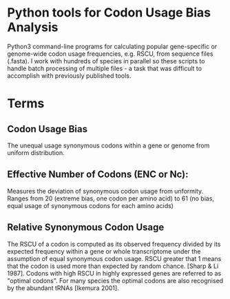 # Python tools for Codon Usage Bias Analysis
Python3 command-line programs for calculating popular gene-specific or genome-wide codon usage frequencies, e.g. RSCU, from sequence files (.fasta).  I work with hundreds of species in parallel so these scripts to handle batch processing of multiple files - a task that was difficult to accomplish with previously published tools. 

# Terms
## Codon Usage Bias
The unequal usage synonymous codons within a gene or genome from uniform distribution. 
## Effective Number of Codons (ENC or Nc):
Measures the deviation of synonymous codon usage from unformity. Ranges from 20 (extreme bias, one codon per amino acid) to 61 (no bias, equal usage of synonymous codons for each amino acids)

## Relative Synonymous Codon Usage
The RSCU of a codon is computed as its observed frequency  divided by its expected frequency within a gene or whole transcriptome under the assumption of equal synonymous codon usage. RSCU greater that 1 means that the codon is used more than expected by random chance. [Sharp & Li 1987]. Codons with high RSCU in highly expressed genes are referred to as "optimal codons". For many species the optimal codons are also recognised by the abundant tRNAs [Ikemura 2001]. 

